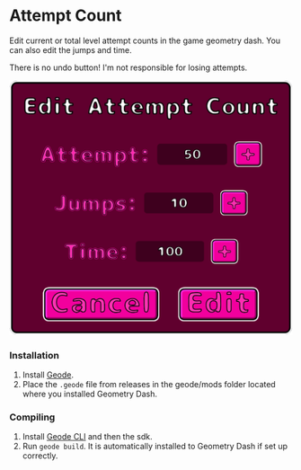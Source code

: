 # Attempt Count

Edit current or total level attempt counts in the game geometry dash. You can also edit the jumps and time.

There is no undo button! I'm not responsible for losing attempts.

<img src="image.png">

### Installation

1. Install [Geode](https://geode-sdk.org/).
2. Place the `.geode` file from releases in the geode/mods folder located where you installed Geometry Dash.

### Compiling

1. Install [Geode CLI](https://docs.geode-sdk.org/getting-started/geode-cli) and then the sdk.
2. Run `geode build`. It is automatically installed to Geometry Dash if set up correctly.
